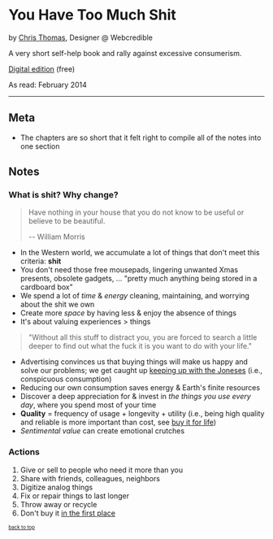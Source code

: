 # You Have Too Much Shit
by [Chris Thomas](http://thomaschris.co.uk/), Designer @ Webcredible

A very short self-help book and rally against excessive consumerism.

[Digital edition](http://youhavetoomuchshit.com/) (free)

As read: February 2014

---

## Meta
- The chapters are so short that it felt right to compile all of the notes into one section

## Notes

### What is shit? Why change?
> Have nothing in your house that you do not know to be useful or believe to be beautiful.
> 
> -- William Morris

- In the Western world, we accumulate a lot of things that don't meet this criteria: **shit**
- You don't need those free mousepads, lingering unwanted Xmas presents, obsolete gadgets, ... "pretty much anything being stored in a cardboard box"
- We spend a lot of *time* & *energy* cleaning, maintaining, and worrying about the shit we own
- Create more *space* by having less & enjoy the absence of things
- It's about valuing experiences > things

> "Without all this stuff to distract you, you are forced to search a little deeper to find out what the fuck it is you want to do with your life."

- Advertising convinces us that buying things will make us happy and solve our problems; we get caught up [keeping up with the Joneses](http://www.investopedia.com/articles/pf/07/conspicuous_consumption.asp) (i.e., conspicuous consumption)
- Reducing our own consumption saves energy & Earth's finite resources
- Discover a deep appreciation for & invest in *the things you use every day*, where you spend most of your time
- **Quality** = frequency of usage + longevity + utility (i.e., being high quality and reliable is more important than cost, see [buy it for life](http://www.reddit.com/r/buyitforlife))
- *Sentimental value* can create emotional crutches

### Actions
1. Give or sell to people who need it more than you
2. Share with friends, colleagues, neighbors
3. Digitize analog things
4. Fix or repair things to last longer
5. Throw away or recycle
6. Don't buy it [in the first place](http://mnmlist.com/want/)

<sub><sup>[back to top](#)</sub></sup>
